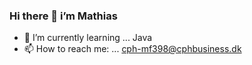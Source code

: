 ﻿### Hi there 👋 i’m Mathias


 
- 🌱 I’m currently learning ... Java
- 📫 How to reach me: ... cph-mf398@cphbusiness.dk

<!--
=======
<!--
>>>>>>> parent of 8c772f6 (Update README.md):README.md
**Falcho/Falcho** is a ✨ _special_ ✨ repository because its `README.md` (this file) appears on your GitHub profile.

Here are some ideas to get you started:

- 🔭 I’m currently working on ...
- 🌱 I’m currently learning ... Java
- 👯 I’m looking to collaborate on ...
- 🤔 I’m looking for help with ...
- 💬 Ask me about ...
- 📫 How to reach me: ... cph-mf398@cphbusiness.dk
- 😄 Pronouns: ...
- ⚡ Fun fact: ...
--> 
